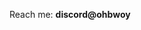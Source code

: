 Reach me: **discord@ohbwoy**

<!---
ohbwoy/ohbwoy is a ✨ special ✨ repository because its `README.md` (this file) appears on your GitHub profile.
You can click the Preview link to take a look at your changes.
--->
